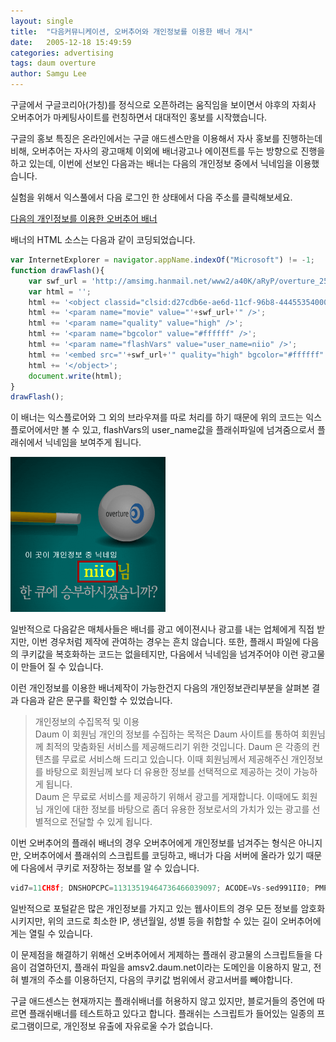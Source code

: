 ```yaml
---
layout: single
title:  "다음커뮤니케이션, 오버추어와 개인정보를 이용한 배너 개시"
date:   2005-12-18 15:49:59
categories: advertising
tags: daum overture
author: Samgu Lee
---
```

구글에서 구글코리아(가칭)를 정식으로 오픈하려는 움직임을 보이면서 야후의 자회사 오버추어가 마케팅사이트를 런칭하면서 대대적인 홍보를 시작했습니다.

구글의 홍보 특징은 온라인에서는 구글 애드센스만을 이용해서 자사 홍보를 진행하는데 비해, 오버추어는 자사의 광고매체 이외에 배너광고나 에이젼트를 두는 방향으로 진행을 하고 있는데, 이번에 선보인 다음과는 배너는 다음의 개인정보 중에서 닉네임을 이용했습니다.

실험을 위해서 익스풀에서 다음 로그인 한 상태에서 다음 주소를 클릭해보세요.

[다음의 개인정보를 이용한 오버추어 배너](http://amsv2.daum.net/cgi-bin/adcgi?corpid=46&secid=00420&type=cpm&tag=iframe&mkvid=1&ord=)

배너의 HTML 소스는 다음과 같이 코딩되었습니다.

```js
var InternetExplorer = navigator.appName.indexOf("Microsoft") != -1;
function drawFlash(){
	var swf_url = 'http://amsimg.hanmail.net/www2/a40K/aRyP/overture_250250_1215_a.swf';
	var html = '';
	html += '<object classid="clsid:d27cdb6e-ae6d-11cf-96b8-444553540000" codebase="http://fpdownload.macromedia.com/pub/shockwave/cabs/flash/swflash.cab#version=7,0,0,0" width="250" height="250" id="banner" align="middle">';
	html += '<param name="movie" value="'+swf_url+'" />';
	html += '<param name="quality" value="high" />';
	html += '<param name="bgcolor" value="#ffffff" />';
	html += '<param name="flashVars" value="user_name=niio" />';
	html += '<embed src="'+swf_url+'" quality="high" bgcolor="#ffffff" width="250" height="250" name="banner" align="middle" type="application/x-shockwave-flash" pluginspage="http://www.macromedia.com/go/getflashplayer" />';
	html += '</object>';
	document.write(html);
}
drawFlash();
```

이 배너는 익스플로어와 그 외의 브라우져를 따로 처리를 하기 때문에 위의 코드는 익스플로어에서만 볼 수 있고, flashVars의 user_name값을 플래쉬파일에 넘겨줌으로서 플래쉬에서 닉네임을 보여주게 됩니다.

![개인정보를 이용한 오버추어의 배너](/assets/daum_overture_banner_01.gif)

일반적으로 다음같은 매체사들은 배너를 광고 에이젼시나 광고를 내는 업체에게 직접 받지만, 이번 경우처럼 제작에 관여하는 경우는 흔치 않습니다. 또한, 플래시 파일에 다음의 쿠키값을 복호화하는 코드는 없을테지만, 다음에서 닉네임을 넘겨주어야 이런 광고물이 만들어 질 수 있습니다.

이런 개인정보를 이용한 배너제작이 가능한건지 다음의 개인정보관리부분을 살펴본 결과 다음과 같은 문구를 확인할 수 있었습니다.

> 개인정보의 수집목적 및 이용  
> Daum 이 회원님 개인의 정보를 수집하는 목적은 Daum 사이트를 통하여 회원님께 최적의 맞춤화된 서비스를 제공해드리기 위한 것입니다. Daum 은 각종의 컨텐츠를 무료로 서비스해 드리고 있습니다. 이때 회원님께서 제공해주신 개인정보를 바탕으로 회원님께 보다 더 유용한 정보를 선택적으로 제공하는 것이 가능하게 됩니다.  
> Daum 은 무료로 서비스를 제공하기 위해서 광고를 게재합니다. 이때에도 회원님 개인에 대한 정보를 바탕으로 좀더 유용한 정보로서의 가치가 있는 광고를 선별적으로 전달할 수 있게 됩니다.  

이번 오버추어의 플래쉬 배너의 경우 오버추어에게 개인정보를 넘겨주는 형식은 아니지만, 오버추어에서 플래쉬의 스크립트를 코딩하고, 배너가 다음 서버에 올라가 있기 때문에 다음에서 쿠키로 저장하는 정보를 알 수 있습니다.

```js
vid7=11CH8f; DNSHOPCPC=11313519464736466039097; ACODE=Vs-sed991II0; PMPROF=0603012024024064044108UiQPJk7X-6w0-zE35fE7EtWDTWO2pljEtw00KuZP3z7wEl2W4..NYhR74w00LYYSA9A1_cHtydXyOb1Wd_-jZFdzOV4jmBqDwDY6fXQyyuIf8ZdHYjUbHLzXiPjbooToC5P1QOA._EAsok.aubq5uRyOYYFe-K2O8bI3vXA0smsqWDNXRwF_wfewFPrLxAtTIz1cfPvjLxQj1FtUZRdgYMk..nC2y3BFGuqETsy5tbAnv1-UN5boXWiZiab8hn.XeJC81oeNehbTqZuLDu90; SLOGIN=1; PMHIP=53aDNeMlcdY..1467CgWmhtxIZTw00; Apache=211.197.251.75.1134918290360753; ADF=00|1974|N|M|J||K185Q|S|0513|LC; HM_CU=53eIV73aDNe; TS=1134918297; HTS=1yiOAyCEEtnBj8PSgtyMiA00; HIP=MlcdY..1467CgWmhtxIZTw00; PROF=0603012044088064044108UiQPJk7X-6w0BQphxVuS99qtWUs7x-OWmTrTIDhnb_seOWqJSwbCmaw0aNeGVs5v4KgvtuXPQM_oGWeoNX5J6ucfLwq-Wk76PiLmBmrL-39ZRgw9pwQQ1mRMIokGf._gJsUL594Y6zBTKA00LYYSA9A1_cHtydXyOb1Wd_-jZFdzOV4jmBqDwDY6fXQyyuIf8ZdHYjUbHLzXiPjbooToC5P1QOA._EAsok.aubq5uRyOYYFe-K2O8bI3vXA0smsqWDNXRwF_wfewFPrLxAtTIz1cfPvjLxQj1FtUZRdgYMk..nC2y3BFGuqETsy5tbAnv1-UN5boXWiZiab8hn.XeJC81oeNehbTqZuLDu90; TMSGROUPCODE=LC
```

일반적으로 포털같은 많은 개인정보를 가지고 있는 웹사이트의 경우 모든 정보를 암호화시키지만, 위의 코드로 최소한 IP, 생년월일, 성별 등을 취합할 수 있는 길이 오버추어에게는 열릴 수 있습니다.

이 문제점을 해결하기 위해선 오버추어에서 게제하는 플래쉬 광고물의 스크립트들을 다음이 검열하던지, 플래쉬 파일을 amsv2.daum.net이라는 도메인을 이용하지 말고, 전혀 별개의 주소를 이용하던지, 다음의 쿠키값 범위에서 광고서버를 빼야합니다.

구글 애드센스는 현재까지는 플래쉬배너를 허용하지 않고 있지만, 블로거들의 증언에 따르면 플래쉬배너를 테스트하고 있다고 합니다. 플래쉬는 스크립트가 들어있는 일종의 프로그램이므로, 개인정보 유출에 자유로울 수가 없습니다.
